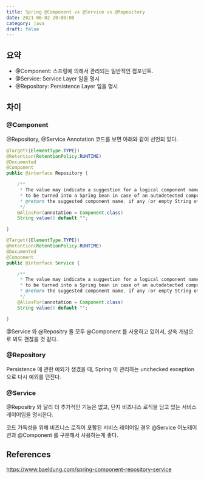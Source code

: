 ```yaml
---
title: Spring @Component vs @Service vs @Repository
date: 2021-06-02 20:00:00
category: java
draft: false
---
```


## 요약

- @Component: 스프링에 의해서 관리되는 일반적인 컴포넌트.
- @Service: Service Layer 임을 명시
- @Repository: Persistence Layer 임을 명시

## 차이

### @Component

@Repository, @Service Annotation 코드를 보면 아래와 같이 선언되 있다.

```java
@Target({ElementType.TYPE})
@Retention(RetentionPolicy.RUNTIME)
@Documented
@Component
public @interface Repository {

	/**
	 * The value may indicate a suggestion for a logical component name,
	 * to be turned into a Spring bean in case of an autodetected component.
	 * @return the suggested component name, if any (or empty String otherwise)
	 */
	@AliasFor(annotation = Component.class)
	String value() default "";

}

@Target({ElementType.TYPE})
@Retention(RetentionPolicy.RUNTIME)
@Documented
@Component
public @interface Service {

	/**
	 * The value may indicate a suggestion for a logical component name,
	 * to be turned into a Spring bean in case of an autodetected component.
	 * @return the suggested component name, if any (or empty String otherwise)
	 */
	@AliasFor(annotation = Component.class)
	String value() default "";

}
```

@Service 와 @Repositry 둘 모두 @Component 를 사용하고 있어서, 상속 개념으로 봐도 괜찮을 것 같다.

### @Repository

Persistence 에 관한 예외가 생겼을 때, Spring 이 관리하는 unchecked exception 으로 다시 예외를 던진다.

### @Service

@Repositry 와 달리 더 추가적인 기능은 없고, 단지 비즈니스 로직을 담고 있는 서비스 레이어임을 명시한다.

코드 가독성을 위해 비즈니스 로직이 포함된 서비스 레이어일 경우 @Service 어노테이션과 @Component 를 구분해서 사용하는게 좋다.

## References

https://www.baeldung.com/spring-component-repository-service
